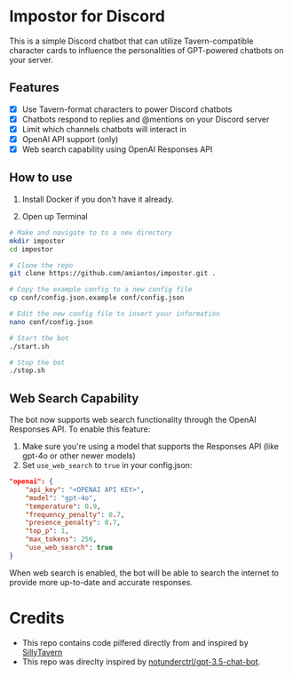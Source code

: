 # Impostor for Discord

This is a simple Discord chatbot that can utilize Tavern-compatible character cards to influence the personalities of GPT-powered chatbots on your server.

## Features

- [x] Use Tavern-format characters to power Discord chatbots
- [x] Chatbots respond to replies and @mentions on your Discord server
- [x] Limit which channels chatbots will interact in
- [x] OpenAI API support (only)
- [x] Web search capability using OpenAI Responses API

## How to use

1. Install Docker if you don't have it already.

1. Open up Terminal

```sh
# Make and navigate to to a new directory
mkdir impostor
cd impostor

# Clone the repo
git clone https://github.com/amiantos/impostor.git .

# Copy the example config to a new config file
cp conf/config.json.example conf/config.json

# Edit the new config file to insert your information
nano conf/config.json

# Start the bot
./start.sh

# Stop the bot
./stop.sh
```

## Web Search Capability

The bot now supports web search functionality through the OpenAI Responses API. To enable this feature:

1. Make sure you're using a model that supports the Responses API (like gpt-4o or other newer models)
2. Set `use_web_search` to `true` in your config.json:

```json
"openai": {
    "api_key": "<OPENAI API KEY>",
    "model": "gpt-4o",
    "temperature": 0.9,
    "frequency_penalty": 0.7,
    "presence_penalty": 0.7,
    "top_p": 1,
    "max_tokens": 256,
    "use_web_search": true
}
```

When web search is enabled, the bot will be able to search the internet to provide more up-to-date and accurate responses.

# Credits

- This repo contains code pilfered directly from and inspired by [SillyTavern](https://github.com/Cohee1207/SillyTavern)
- This repo was direclty inspired by [notunderctrl/gpt-3.5-chat-bot](https://github.com/notunderctrl/gpt-3.5-chat-bot).

